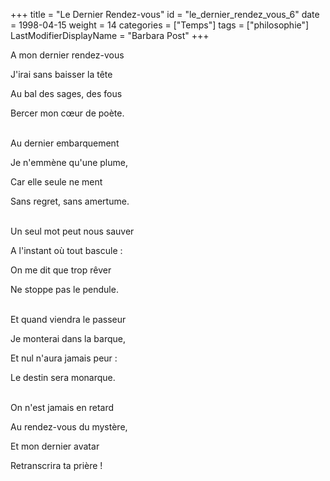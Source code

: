 +++
title = "Le Dernier Rendez-vous"
id = "le_dernier_rendez_vous_6"
date = 1998-04-15
weight = 14
categories = ["Temps"]
tags = ["philosophie"]
LastModifierDisplayName = "Barbara Post"
+++

A mon dernier rendez-vous

J'irai sans baisser la tête

Au bal des sages, des fous

Bercer mon cœur de poète.

 \
Au dernier embarquement

Je n'emmène qu'une plume,

Car elle seule ne ment

Sans regret, sans amertume.

 \
Un seul mot peut nous sauver

A l'instant où tout bascule :

On me dit que trop rêver

Ne stoppe pas le pendule.

 \
Et quand viendra le passeur

Je monterai dans la barque,

Et nul n'aura jamais peur :

Le destin sera monarque.

 \
On n'est jamais en retard

Au rendez-vous du mystère,

Et mon dernier avatar

Retranscrira ta prière !
